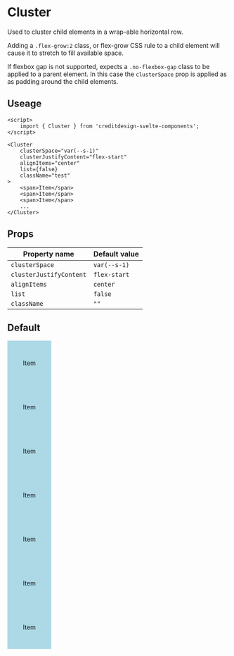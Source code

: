 <script lang="ts">
	import type { Space, JustifyContent, AlignItems } from '$lib/types';
	import Cluster from '$lib/Cluster/index.svelte';
	import SqueezeContainer from '$lib/SqueezeContainer/index.svelte';
</script>

<style>
	.item {
		display: flex;
		align-items: center;
		justify-content: center;
		width: 100px;
		height: 100px;
		background-color: lightblue;
	}
</style>

# Cluster

Used to cluster child elements in a wrap-able horizontal row.

Adding a `.flex-grow:2` class, or flex-grow CSS rule to a child element will cause it to stretch to fill available space.

If flexbox gap is not supported, expects a `.no-flexbox-gap` class to be applied to a parent element.
In this case the `clusterSpace` prop is applied as as padding around the child elements.

## Useage

```svelte
<script>
	import { Cluster } from 'creditdesign-svelte-components';
</script>

<Cluster
	clusterSpace="var(--s-1)"
	clusterJustifyContent="flex-start"
	alignItems="center"
	list={false}
	className="test"
>
	<span>Item</span>
	<span>Item</span>
	<span>Item</span>
	...
</Cluster>
```

## Props

| Property name           | Default value |
| ----------------------- | ------------- |
| `clusterSpace`          | `var(--s-1)`  |
| `clusterJustifyContent` | `flex-start`  |
| `alignItems`            | `center`      |
| `list`                  | `false`       |
| `className`             | `""`          |

## Default

<SqueezeContainer>
	<Cluster>
		<span class="item">Item</span>
		<span class="item">Item</span>
		<span class="item">Item</span>
		<span class="item">Item</span>
		<span class="item">Item</span>
		<span class="item">Item</span>
		<span class="item">Item</span>
	</Cluster>
</SqueezeContainer>
